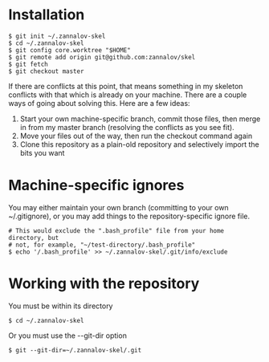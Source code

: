 Installation
============

    $ git init ~/.zannalov-skel
    $ cd ~/.zannalov-skel
    $ git config core.worktree "$HOME"
    $ git remote add origin git@github.com:zannalov/skel
    $ git fetch
    $ git checkout master

If there are conflicts at this point, that means something in my skeleton
conflicts with that which is already on your machine. There are a couple ways
of going about solving this. Here are a few ideas:

1.  Start your own machine-specific branch, commit those files, then merge in from my master branch (resolving the conflicts as you see fit).
2.  Move your files out of the way, then run the checkout command again
3.  Clone this repository as a plain-old repository and selectively import the bits you want

Machine-specific ignores
========================

You may either maintain your own branch (committing to your own ~/.gitignore),
or you may add things to the repository-specific ignore file.

    # This would exclude the ".bash_profile" file from your home directory, but
    # not, for example, "~/test-directory/.bash_profile"
    $ echo '/.bash_profile' >> ~/.zannalov-skel/.git/info/exclude

Working with the repository
===========================

You must be within its directory

    $ cd ~/.zannalov-skel

Or you must use the --git-dir option

    $ git --git-dir=~/.zannalov-skel/.git
